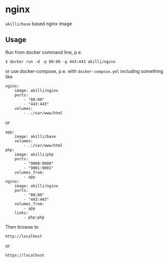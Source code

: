 # nginx

`akilli/base` based nginx image

## Usage

Run from docker command line, p.e.

    $ docker run -d -p 80:80 -p 443:443 akilli/nginx

or use docker-compose, p.e. with `docker-compose.yml` including something like

    nginx:
        image: akilli/nginx
        ports:
            - "80:80"
            - "443:443"
        volumes:
            - .:/var/www/html

or

    app:
        image: akilli/base
        volumes:
            - .:/var/www/html
    php:
        image: akilli/php
        ports:
            - "9000:9000"
            - "9001:9001"
        volumes_from:
            - app
    nginx:
        image: akilli/nginx
        ports:
            - "80:80"
            - "443:443"
        volumes_from:
            - app
        links:
            - php:php

Then browse to

    http://localhost

or

    https://localhost
